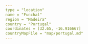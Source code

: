 ```yaml
---
type = "location"
name = "Funchal"
region = "Madeira"
country = "Portugal"
coordinates = [32.65, -16.916667]
countryMapFile = "map/portugal.md"
---
```

